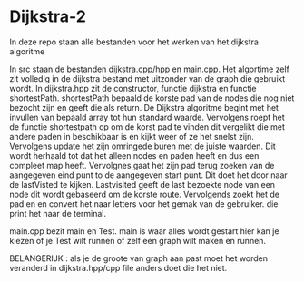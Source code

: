 # Dijkstra-2

In deze repo staan alle bestanden voor het werken van het dijkstra algoritme

In src staan de bestanden dijkstra.cpp/hpp en main.cpp. Het algortime zelf zit volledig in de dijkstra bestand met uitzonder van de graph die gebruikt wordt.
In dijkstra.hpp zit de constructor, functie dijkstra en functie shortestPath. shortestPath bepaald de korste pad van de nodes die nog niet bezocht zijn en geeft die als return. 
De Dijkstra algoritme begint met het invullen van bepaald array tot hun standard waarde. Vervolgens roept het de functie shortestpath op om  de korst pad te vinden dit vergelikt die met andere paden in beschikbaar is en kijkt weer of ze het snelst zijn. Vervolgens 
update het zijn omringede buren met de juiste waarden. Dit wordt herhaald tot dat het alleen nodes en paden heeft en dus een compleet map heeft. Vervolgnes gaat het zijn pad terug zoeken van de aangegeven eind punt to de aangegeven start punt. Dit doet het door naar de lastVisted te kijken.
Lastvisited geeft de last bezoekte node van een node dit wordt gebaseerd om de korste route. Vervolgends zoekt het de pad en en convert het naar letters voor het gemak van de gebruiker. die print het naar de terminal.

main.cpp bezit main en Test. main is waar alles wordt gestart hier kan je kiezen of je Test wilt runnen of zelf een graph wilt maken en runnen.

BELANGERIJK : als je de groote van graph aan past moet het worden veranderd in dijkstra.hpp/cpp file anders doet die het niet.
